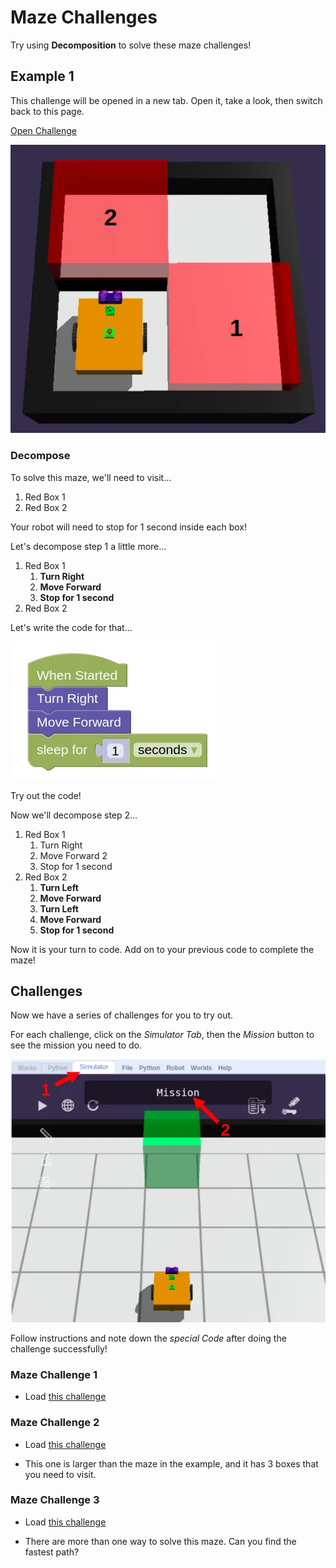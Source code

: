 # Maze Challenges

Try using **Decomposition** to solve these maze challenges!

## Example 1

This challenge will be opened in a new tab.
Open it, take a look, then switch back to this page.

<a href="https://quirkycort.github.io/gears/public/index.html?worldJSON=https%3A%2F%2Ffiles.aposteriori.com.sg%2Fget%2FLtJVJrMftN.json&filterBlocksJSON=https%3A%2F%2Ffiles.aposteriori.com.sg%2Fget%2FYaRSZ9WSdZ.json&worldScripts=challenges_basic" target="_blank">Open Challenge</a>

![](images/maze1.webp)

### Decompose

To solve this maze, we'll need to visit...

1. Red Box 1
2. Red Box 2

<div class="important">
Your robot will need to stop for 1 second inside each box!
</div>

Let's decompose step 1 a little more...

1. Red Box 1
    1. **Turn Right**
    2. **Move Forward**
    3. **Stop for 1 second**
2. Red Box 2

Let's write the code for that...

![](images/maze1Code.webp)

Try out the code!

Now we'll decompose step 2...

1. Red Box 1
    1. Turn Right
    2. Move Forward 2
    3. Stop for 1 second
2. Red Box 2
    1. **Turn Left**
    2. **Move Forward**
    3. **Turn Left**
    4. **Move Forward**
    5. **Stop for 1 second**

Now it is your turn to code.
Add on to your previous code to complete the maze!

## Challenges

Now we have a series of challenges for you to try out.

For each challenge, click on the *Simulator Tab*, then the *Mission* button to see the mission you need to do.

![](images/simulatorMission.webp)

Follow instructions and note down the *special Code* after doing the challenge successfully!

### Maze Challenge 1

- Load [this challenge](https://quirkycort.github.io/gears/public/index.html?worldJSON=https%3A%2F%2Ffiles.aposteriori.com.sg%2Fget%2FeAUDpJ3KFE.json&filterBlocksJSON=https%3A%2F%2Ffiles.aposteriori.com.sg%2Fget%2FYaRSZ9WSdZ.json&worldScripts=challenges_basic)

### Maze Challenge 2

- Load [this challenge](https://quirkycort.github.io/gears/public/index.html?worldJSON=https%3A%2F%2Ffiles.aposteriori.com.sg%2Fget%2FvPVXEUs2NZ.json&filterBlocksJSON=https%3A%2F%2Ffiles.aposteriori.com.sg%2Fget%2FYaRSZ9WSdZ.json&worldScripts=challenges_basic)

- This one is larger than the maze in the example, and it has 3 boxes that you need to visit.

### Maze Challenge 3

- Load [this challenge](https://quirkycort.github.io/gears/public/index.html?worldJSON=https%3A%2F%2Ffiles.aposteriori.com.sg%2Fget%2FvPVXEUs2NZ.json&filterBlocksJSON=https%3A%2F%2Ffiles.aposteriori.com.sg%2Fget%2FYaRSZ9WSdZ.json&worldScripts=challenges_basic)

- There are more than one way to solve this maze. Can you find the fastest path?
